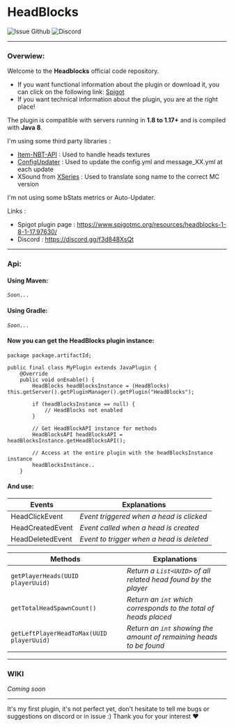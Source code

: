 # HeadBlocks

![Issue Github](https://img.shields.io/github/issues-raw/AerWyn81/HeadBlocks?color=%2370d121&style=for-the-badge
)
![Discord](https://img.shields.io/discord/912462773995335701?label=DISCORD&logo=discord&logoColor=%238bc1f7&style=for-the-badge)
___

### Overwiew:

Welcome to the **Headblocks** official code repository.

* If you want functional information about the plugin or download it, you can click on the following
  link: [Spigot](https://www.spigotmc.org/resources/headblocks-1-8-1-17.97630/)
* If you want technical information about the plugin, you are at the right place!

The plugin is compatible with servers running in **1.8 to 1.17+** and is compiled with **Java 8**.

I'm using some third party libraries :

* [Item-NBT-API](https://github.com/tr7zw/Item-NBT-API) : Used to handle heads textures
* [ConfigUpdater](https://github.com/tchristofferson/Config-Updater) : Used to update the config.yml and message_XX.yml
  at each update
* XSound from [XSeries](https://github.com/CryptoMorin/XSeries) : Used to translate song name to the correct MC version

I'm not using some bStats metrics or Auto-Updater.

Links :

* Spigot plugin page : https://www.spigotmc.org/resources/headblocks-1-8-1-17.97630/
* Discord : https://discord.gg/f3d848XsQt

___

### Api:

#### Using Maven:

_`Soon...`_

#### Using Gradle:

_`Soon...`_

#### Now you can get the HeadBlocks plugin instance:

```
package package.artifactId;

public final class MyPlugin extends JavaPlugin {
    @Override
    public void onEnable() {
        HeadBlocks headBlocksInstance = (HeadBlocks) this.getServer().getPluginManager().getPlugin("HeadBlocks");

        if (headBlocksInstance == null) {
            // HeadBlocks not enabled
        }

        // Get HeadBlockAPI instance for methods
        HeadBlocksAPI headBlocksAPI = headBlocksInstance.getHeadBlocksAPI();
        
        // Access at the entire plugin with the headBlocksInstance instance
        headBlocksInstance..
    }
```

#### And use:

Events  | Explanations
------------- | -------------
HeadClickEvent | _Event triggered when a head is clicked_
HeadCreatedEvent | _Event called when a head is created_
HeadDeletedEvent | _Event to trigger when a head is deleted_

Methods  | Explanations
------------- | -------------
`getPlayerHeads(UUID playerUuid)` | _Return a `List<UUID>` of all related head found by the player_
`getTotalHeadSpawnCount()` | _Return an `int` which corresponds to the total of heads placed_
`getLeftPlayerHeadToMax(UUID playerUuid)` | _Return an `int` showing the amount of remaining heads to be found_
___
### WIKI

_Coming soon_
___
It's my first plugin, it's not perfect yet, don't hesitate to tell me bugs or suggestions on discord or in issue :)
Thank you for your interest ❤️